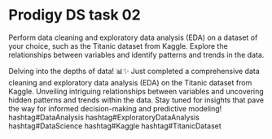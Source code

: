 # Prodigy DS task 02
Perform data cleaning and exploratory data analysis (EDA) on a dataset of your choice, such as the Titanic dataset from Kaggle. Explore the relationships between variables and identify patterns and trends in the data.

Delving into the depths of data! 📊✨ Just completed a comprehensive data cleaning and exploratory data analysis (EDA) on the Titanic dataset from Kaggle. Unveiling intriguing relationships between variables and uncovering hidden patterns and trends within the data. Stay tuned for insights that pave the way for informed decision-making and predictive modeling! hashtag#DataAnalysis hashtag#ExploratoryDataAnalysis hashtag#DataScience hashtag#Kaggle hashtag#TitanicDataset
